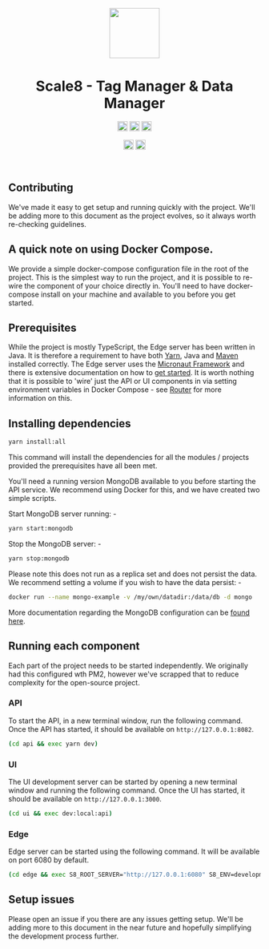 <p align="center">
    <a href="https://scale8.com"><img src="https://scale8.com/img/logo.png" width="100px" /></a>
</p>

<h1 align="center">
    Scale8 - Tag Manager & Data Manager
</h1>

<p align="center">
    <a href="https://scale8.com"><img src="https://img.shields.io/badge/Scale8-Website-9042e7" height="20"/></a>
    <a href="https://scale8.github.io/docs"><img src="https://img.shields.io/badge/Scale8-Documentation-39cce0" height="20"/></a>
    <a href="https://scale8.github.io/api-docs"><img src="https://img.shields.io/badge/Scale8-API%20Documentation-ff0084" height="20"/></a>
</p>

<p align="center">
    <a href="https://www.gnu.org/licenses/agpl-3.0"><img src="https://img.shields.io/badge/License-AGPL%20v3-blue.svg" height="20"/></a>
    <a href="#"><img src="https://github.com/scale8/tag-manager/actions/workflows/main.yml/badge.svg" height="20"/></a>
</p>

<br />

## Contributing

We've made it easy to get setup and running quickly with the project.
We'll be adding more to this document as the project evolves, so it always worth re-checking guidelines.

## A quick note on using Docker Compose.

We provide a simple docker-compose configuration file in the root of the project.
This is the simplest way to run the project, and it is possible to re-wire the component of your choice directly in. 
You'll need to have docker-compose install on your machine and available to you before you get started.

## Prerequisites

While the project is mostly TypeScript, the Edge server has been written in Java.
It is therefore a requirement to have both [Yarn](https://yarnpkg.com/getting-started/install), Java and [Maven](https://maven.apache.org/install.html) installed correctly.
The Edge server uses the [Micronaut Framework](https://micronaut.io/download/) and there is extensive documentation on how to [get started](https://docs.micronaut.io/latest/guide/).
It is worth nothing that it is possible to 'wire' just the API or UI components in via setting environment variables in Docker Compose - see [Router](/router) for more information on this.

## Installing dependencies

```bash
yarn install:all
```

This command will install the dependencies for all the modules / projects provided the prerequisites have all been met.

You'll need a running version MongoDB available to you before starting the API service. We recommend using Docker for this, and we have created two simple scripts.

Start MongoDB server running: -

```bash
yarn start:mongodb
```

Stop the MongoDB server: -

```bash
yarn stop:mongodb
```

Please note this does not run as a replica set and does not persist the data. We recommend setting a volume if you wish to have the data persist: -

```bash
docker run --name mongo-example -v /my/own/datadir:/data/db -d mongo
```

More documentation regarding the MongoDB configuration can be [found here](https://hub.docker.com/_/mongo).

## Running each component

Each part of the project needs to be started independently. We originally had this configured wth PM2, however we've scrapped that to reduce complexity for the open-source project.

### API

To start the API, in a new terminal window, run the following command. Once the API has started, it should be available on ```http://127.0.0.1:8082```.

```bash
(cd api && exec yarn dev)
```

### UI

The UI development server can be started by opening a new terminal window and running the following command. Once the UI has started, it should be available on ```http://127.0.0.1:3000```.

```bash
(cd ui && exec dev:local:api)
```

### Edge

Edge server can be started using the following command. It will be available on port 6080 by default.

```bash
(cd edge && exec S8_ROOT_SERVER="http://127.0.0.1:6080" S8_ENV=development ./mvnw mn:run)
```

## Setup issues

Please open an issue if you there are any issues getting setup.
We'll be adding more to this document in the near future and hopefully simplifying the development process further.